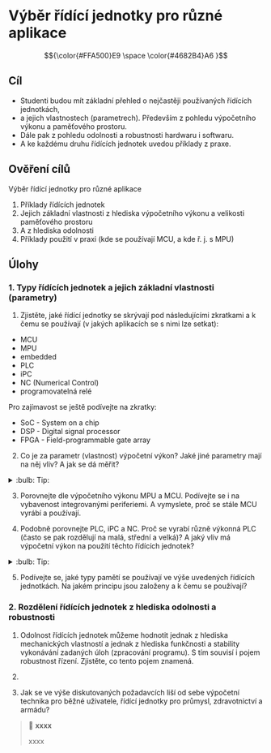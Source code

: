 [Co dodělat ]: #
[pojmy ]: #

# Výběr řídící jednotky pro různé aplikace

$${\color{#FFA500}E9 \space \color{#4682B4}A6 }$$

## Cíl

-   Studenti budou mít základní přehled o nejčastěji používaných řídících jednotkách,
-   a jejich vlastnostech (parametrech). Především z pohledu výpočetního výkonu a paměťového prostoru.
-   Dále pak z pohledu odolnosti a robustnosti hardwaru i softwaru.
-   A ke každému druhu řídících jednotek uvedou příklady z praxe.


## Ověření cílů

Výběr řídící jednotky pro různé aplikace

1. Příklady řídících jednotek 
2. Jejich základní vlastnosti z hlediska výpočetního výkonu a velikosti paměťového prostoru
3. A z hlediska odolnosti
4. Příklady použití v praxi (kde se používají MCU, a kde ř. j. s MPU)

## Úlohy

### 1. Typy řídících jednotek a jejich základní vlastnosti (parametry)

1. Zjistěte, jaké řídící jednotky se skrývají pod následujícími zkratkami a k čemu se používají (v jakých aplikacích se s nimi lze setkat):
-   MCU
-   MPU
-   embedded
-   PLC
-   iPC
-   NC (Numerical Control)
-   programovatelná relé

Pro zajímavost se ještě podívejte na zkratky:
-   SoC - System on a chip
-   DSP - Digital signal processor
-   FPGA - Field-programmable gate array 

2. Co je za parametr (vlastnost) výpočetní výkon? Jaké jiné parametry mají na něj vliv? A jak se dá měřit?

<details>
    <summary> :bulb: Tip: </summary>
        <p>Podívejte se, co to jsou benchmarky a k čemu se používají?</p>
        <p>A co je ekvivalent benchmarků pro mikrořadiče?</p>
</details>

3. Porovnejte dle výpočetního výkonu MPU a MCU. Podívejte se i na vybavenost integrovanými periferiemi. A vymyslete, proč se stále MCU vyrábí a používají.

4. Podobně porovnejte PLC, iPC a NC. Proč se vyrabí různě výkonná PLC (často se pak rozdělují na malá, střední a velká)? A jaký vliv má výpočetní výkon na použití těchto řídících jednotek?

<details>
    <summary> :bulb: Tip: </summary>
        <p>PLC se často navíc rozdělují podle výpočetního výkonu na malá/mini, též někdy jako programovatelná relé. Středně výkonná a velmi výkonná. Další hledisko je pak rozdělení na modulární a kompaktní. To do značné míry předurčuje, kde se dané PLC používá. Rozdělení a určení však není striktní, jde tedy spíše o získání představy, k čemu použít jakou řídící jednotku.</p>
</details>

5. Podívejte se, jaké typy pamětí se používají ve výše uvedených řídících jednotkách. Na jakém principu jsou založeny a k čemu se používají?


### 2. Rozdělení řídících jednotek z hlediska odolnosti a robustnosti

1. Odolnost řídících jednotek můžeme hodnotit jednak z hlediska mechanických vlastností a jednak z hlediska funkčnosti a stability vykonávání zadaných úloh (zpracování programu). S tím souvisí i pojem robustnost řízení. Zjistěte, co tento pojem znamená.

2. 


5. Jak se ve výše diskutovaných požadavcích liší od sebe výpočetní technika pro běžné uživatele, řídící jednotky pro průmysl, zdravotnictví a armádu?






> :key: **xxxx**
>
> xxxx

